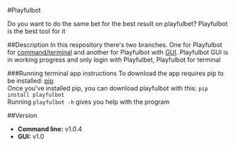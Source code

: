 #Playfulbot

Do you want to do the same bet for the best result on playfulbet? Playfulbot is the best tool for it

##Description
In this respository there's two branches. One for Playfulbot for [command/terminal](https://github.com/Alexsays/Playfulbot/tree/command) and another for Playfulbot with [GUI](https://github.com/Alexsays/Playfulbot/tree/master).
Playfulbot GUI is in working progress and only login with Playfulbet, Playfulbot for terminal

###Running terminal app instructions
To download the app requires pip to be installed: [pip](http://www.pip-installer.org/en/latest/installing.html)  
Once you've installed pip, you can download playfulbot with this: `pip install playfulbot`  
Running `playfulbot -h` gives you help with the program

##Version
- **Command line:** v1.0.4
- **GUI:** v1.0
